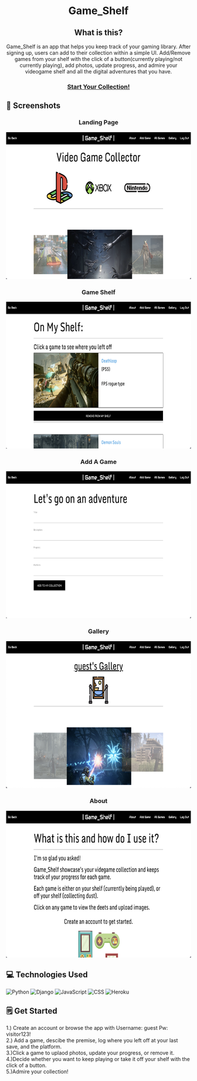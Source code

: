<div id="description" align="center">

# Game_Shelf

## What is this?

Game_Shelf is an app that helps you keep track of your gaming library. After signing up, users can add to their collection within a simple UI. Add/Remove games from your shelf with the click of a button(currently playing/not currently playing), add photos, update progress, and admire your videogame shelf and all the digital adventures that you have.

### [Start Your Collection!](https://videogameshelf.herokuapp.com/)

</div>

## :camera_flash: Screenshots

<h3 align="center">Landing Page</h3>
<img
    src="main_app/static/images/landingpage.png"
    width="800" height="400"
/><br>
<h3 align="center">Game Shelf</h3>
<img
  src="main_app/static/images/allgames.png"
  width="800" height="400"
/><br>
<h3 align="center">Add A Game</h3>
<img
  src="main_app/static/images/addgame.png"
  width="800" height="400"
/><br>
<h3 align="center">Gallery</h3>
<img
  src="main_app/static/images/galleryss.png"
  width="800" height="400"
/><br>
<h3 align="center">About</h3>
<img
  src="main_app/static/images/about.png"
  width="800" height="400"
/>

## :computer: Technologies Used

![Python](https://img.shields.io/badge/Python-3776AB?style=for-the-badge&logo=python&logoColor=white)
![Django](https://img.shields.io/badge/Django-092E20?style=for-the-badge&logo=django&logoColor=white)
![JavaScript](https://img.shields.io/badge/JavaScript-323330?style=for-the-badge&logo=javascript&logoColor=F7DF1E)
![CSS](https://img.shields.io/badge/CSS-239120?&style=for-the-badge&logo=css3&logoColor=white)
![Heroku](https://img.shields.io/badge/-Heroku-05122A?style=flat&logo=heroku)
<br>

## :spiral_notepad: Get Started

1.) Create an account or browse the app with Username: guest Pw: visitor123!
<br>
2.) Add a game, descibe the premise, log where you left off at your last save, and the platform.
<br>
3.)Click a game to uplaod photos, update your progress, or remove it.
<br>
4.)Decide whether you want to keep playing or take it off your shelf with the click of a button.
<br>
5.)Admire your collection!
